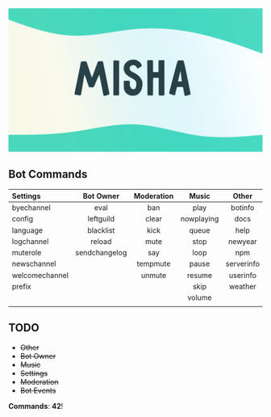 <img src="../../assets/MishaDesign.png" alt="banner" />

## Bot Commands

|   Settings   |  Bot Owner  |  Moderation  |  Music   |  Other   |
|:-------------|:-----------:|:------------:|:--------:|:--------:|
| byechannel   |    eval     |     ban      |  play    | botinfo  |
| config       |  leftguild  |     clear    |nowplaying| docs     |
| language     |  blacklist  |     kick     |  queue   | help     |
| logchannel   |   reload    |     mute     |  stop    | newyear  |
| muterole     |sendchangelog|     say      |  loop    | npm      |
| newschannel  |             |     tempmute |  pause   |serverinfo|
|welcomechannel|             |     unmute   |  resume  | userinfo |
| prefix       |             |              |  skip    | weather  |
|              |             |              |  volume  |          |
|              |             |              |          |          |

## TODO
- ~~Other~~
- ~~Bot Owner~~
- ~~Music~~
- ~~Settings~~
- ~~Moderation~~
- ~~Bot Events~~

**Commands**: **42**!
